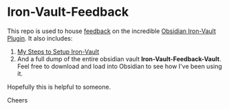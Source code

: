 # Iron-Vault-Feedback

This repo is used to house [feedback](Feedback.md) on the incredible [Obsidian Iron-Vault Plugin](https://github.com/cwegrzyn/iron-vault). It also includes:
1. [My Steps to Setup Iron-Vault](My-Steps-to-Setup-Iron-Vault.md)
2. And a full dump of the entire obsidian vault **Iron-Vault-Feedback-Vault**. Feel free to download and load into Obsidian to see how I've been using it.

Hopefully this is helpful to someone.

Cheers
